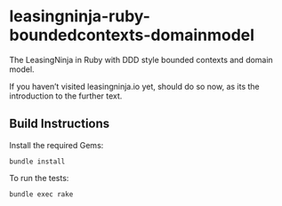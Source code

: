 # leasingninja-ruby-boundedcontexts-domainmodel

The LeasingNinja in Ruby with DDD style bounded contexts and domain model.

If you haven’t visited leasingninja.io yet, should do so now, as its the introduction to the further text.

## Build Instructions

Install the required Gems:

```fish
bundle install
```

To run the tests:

```fish
bundle exec rake
```
